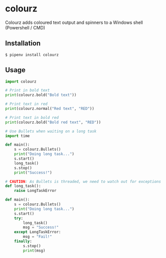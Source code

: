 # colourz
Colourz adds coloured text output and spinners to a Windows shell (Powershell / CMD)

## Installation

`$ pipenv install colourz`

## Usage

```python
import colourz

# Print in bold text
print(colourz.bold("Bold text"))

# Print text in red
print(colourz.normal("Red text", "RED"))

# Print text in bold red
print(colourz.bold("Bold red text", "RED"))

# Use Bullets when waiting on a long task
import time

def main():
    s = colourz.Bullets()
    print("Doing long task...")
    s.start()
    long_task()
    s.stop()
    print("Success!")

# CAUTION: As Bullets is threaded, we need to watch out for exceptions
def long_task():
    raise LongTaskError

def main():
    s = colourz.Bullets()
    print("Doing long task...")
    s.start()
    try:
        long_task()
        msg = "Success!"
    except LongTaskError:
        msg = "Fail!"
    finally:
        s.stop()
        print(msg)
```
